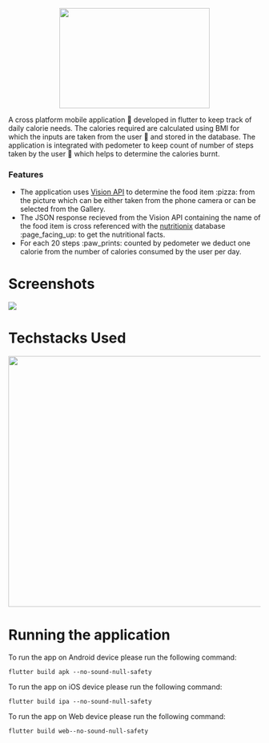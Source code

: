 <p align="center">
  <img src="https://user-images.githubusercontent.com/96119482/146383087-311879cf-c2d2-46c6-9036-26760f48ab75.png" width="300" height="200">
</p>

A cross platform mobile application :iphone: developed in flutter to keep track of daily calorie needs. The calories required are calculated using BMI for which the inputs are taken from the user :bow: and stored in the database. The application is integrated with pedometer to keep count of number of steps taken by the user :walking: which helps to determine the calories burnt.

### Features
<ul>
<li> The application uses <a href="https://cloud.google.com/vision/">Vision API</a> to determine the food item :pizza: from the picture which can be either taken from the phone camera or can be selected from the Gallery.



<li> The JSON response recieved from the Vision API containing the name of the food item is cross referenced with the <a href="https://www.nutritionix.com/business/api">nutritionix</a> database :page_facing_up: to get the nutritional facts.

<li> For each 20 steps :paw_prints: counted by pedometer we deduct one calorie from the number of calories consumed by the user per day.
</ul>

# Screenshots
<p float="left">
<img src="https://user-images.githubusercontent.com/48833965/146385089-33efa578-18d3-4982-b6f7-0ff18ea03bb6.png"  />
</p>

# Techstacks Used
<p float="left">
<img src="https://user-images.githubusercontent.com/40293521/146385910-5fbd922a-e19a-4588-9895-0dd90404c909.png" width="900" height="500" />
</p>

# Running the application

To run the app on Android device please run the following command:

```flutter build apk --no-sound-null-safety```

To run the app on iOS device please run the following command:

```flutter build ipa --no-sound-null-safety```

To run the app on Web device please run the following command:

```flutter build web--no-sound-null-safety```
